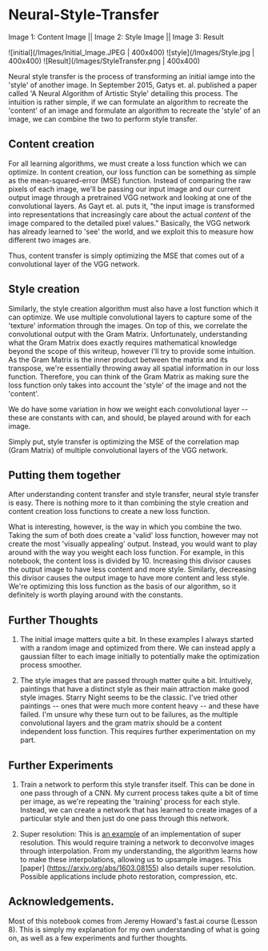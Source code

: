 # Neural-Style-Transfer
Image 1: Content Image || Image 2: Style Image || Image 3: Result

![initial](/Images/Initial_Image.JPEG | 400x400) ![style](/Images/Style.jpg | 400x400) ![Result](/Images/StyleTransfer.png | 400x400)

Neural style transfer is the process of transforming an initial iamge into the 'style' of another image. In September 2015, Gatys et. al. published a paper called 'A Neural Algorithm of Artistic Style' detailing this process. The intuition is rather simple, if we can formulate an algorithm to recreate the 'content' of an image and formulate an algorithm to recreate the 'style' of an image, we can combine the two to perform style transfer.

## Content creation

For all learning algorithms, we must create a loss function which we can optimize. In content creation, our loss function can be something as simple as the mean-squared-error (MSE) function. Instead of comparing the raw pixels of each image, we'll be passing our input image and our current output image through a pretrained VGG network and looking at one of the convolutional layers. As Gayt et. al. puts it, "the input image is transformed into representations that increasingly care about the actual *content* of the image compared to the detailed pixel values." Basically, the VGG network has already learned to 'see' the world, and we exploit this to measure how different two images are. 

Thus, content transfer is simply optimizing the MSE that comes out of a convolutional layer of the VGG network.

## Style creation

Similarly, the style creation algorithm must also have a lost function which it can optimize. We use multiple convolutional layers to capture some of the 'texture' information through the images. On top of this, we correlate the convolutional output with the Gram Matrix. Unfortunately, understanding what the Gram Matrix does exactly requires mathematical knowledge beyond the scope of this writeup, however I'll try to provide some intuition. As the Gram Matrix is the inner product between the matrix and its transpose, we're essentially throwing away all spatial information in our loss function. Therefore, you can think of the Gram Matrix as making sure the loss function only takes into account the 'style' of the image and not the 'content'.

We do have some variation in how we weight each convolutional layer -- these are constants with can, and should, be played around with for each image. 

Simply put, style transfer is optimizing the MSE of the correlation map (Gram Matrix) of multiple convolutional layers of the VGG network.

## Putting them together

After understanding content transfer and style transfer, neural style transfer is easy. There is nothing more to it than combining the style creation and content creation loss functions to create a new loss function. 

What is interesting, however, is the way in which you combine the two. Taking the sum of both does create a 'valid' loss function, however may not create the most 'visually appealing' output. Instead, you would want to play around with the way you weight each loss function. For example, in this notebook, the content loss is divided by 10. Increasing this divisor causes the output image to have less content and more style. Similarly, decreasing this divisor causes the output image to have more content and less style. We're optimizing this loss function as the basis of our algorithm, so it definitely is worth playing around with the constants. 

## Further Thoughts

1. The initial image matters quite a bit. In these examples I always started with a random image and optimized from there. We can instead apply a gaussian filter to each image initially to potentially make the optimization process smoother.

2. The style images that are passed through matter quite a bit. Intuitively, paintings that have a distinct style as their main attraction make good style images. Starry Night seems to be the classic. I've tried other paintings -- ones that were much more content heavy -- and these have failed. I'm unsure why these turn out to be failures, as the multiple convolutional layers and the gram matrix should be a content independent loss function. This requires further experimentation on my part.


## Further Experiments

1. Train a network to perform this style transfer itself. This can be done in one pass through of a CNN. My current process takes quite a bit of time per image, as we're repeating the 'training' process for each style. Instead, we can create a network that has learned to create images of a particular style and then just do one pass through this network.

2. Super resolution: This is [an example](https://github.com/tetrachrome/subpixel) of an implementation of super resolution. This would require training a network to deconvolve images through interpolation. From my understanding, the algorithm learns how to make these interpolations, allowing us to upsample images. This [paper]
 (https://arxiv.org/abs/1603.08155) also details super resolution. Possible applications include photo restoration, compression, etc.


## Acknowledgements.

Most of this notebook comes from Jeremy Howard's fast.ai course (Lesson 8). This is simply my explanation for my own understanding of what is going on, as well as a few experiments and further thoughts.
